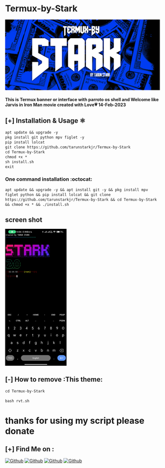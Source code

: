 #  Termux-by-Stark 

<img src="/f.jpg" >

#### This is Termux banner or interface with parroto os shell and Welcome like Jarvis in Iron Man movie created with Love💗 14-Feb-2023

## [+] Installation & Usage :atom_symbol:
```
apt update && upgrade -y 
pkg install git python mpv figlet -y
pip install lolcat
git clone https://github.com/tarunstarkjr/Termux-by-Stark
cd Termux-by-Stark
chmod +x *
sh install.sh
exit
```
### One command installation :octocat:
```
apt update && upgrade -y && apt install git -y && pkg install mpv figlet python && pip install lolcat && git clone https://github.com/tarunstarkjr/Termux-by-Stark && cd Termux-by-Stark && chmod +x * && ./install.sh
```
## screen shot

<img width="200px" src="/s.jpg" >

## [-] How to remove :This theme:
```
cd Termux-by-Stark

bash rvt.sh
```
# thanks for using my script please donate
<!--<a href="https://liberapay.com/fikrado">
  <img align="center" alt="Yahye's Librabay" width="100px" src="https://upload.wikimedia.org/wikipedia/commons/thumb/2/27/Liberapay_logo_v2_white-on-yellow.svg/1200px-Liberapay_logo_v2_white-on-yellow.svg.png" />-->




## [+] Find Me on :

[![Github](https://img.shields.io/badge/Facebook-Tarun_Stark-blue?style=for-the-badge&logo=facebook)](https://facebook.com/tarunstarkjr)
[![Github](https://img.shields.io/badge/Instagram-Tarun_Stark-lightgreen?style=for-the-badge&logo=instagram)](https://www.instagram.com/tarun.stark/)
[![Github](https://img.shields.io/badge/TELEGRAM-Tarun_Stark-orange?style=for-the-badge&logo=telegram)](https://t.me/tarunstarkk)
[![Github](https://img.shields.io/badge/Twitter-Tarun_Stark-aqua?style=for-the-badge&logo=twitter)](https://twitter.com/tarunstarkjr)

